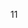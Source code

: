<!-- [START AUTO UPDATE] -->
<!-- Please keep comment here to allow auto-update -->
11
<!-- [END AUTO UPDATE] -->
